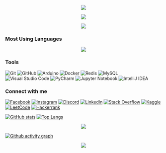 <p align="center">
  <img src="https://capsule-render.vercel.app/api?type=waving&height=300&color=gradient&text=Keith%20Lin&descSize=15&textBg=false&desc=A%20passionate%20data%20science%20and%20artificial%20intelligence%20engineer%20from%20Hong%20Kong&section=header&descAlignY=65&descAlign=64&fontAlign=50&fontAlignY=43" />
</p>

<p align="center">
  <img src="https://komarev.com/ghpvc/?username=KeithLin724&style=for-the-badge" />
</p>

<p align="center">
  <a href="https://github.com/ryo-ma/github-profile-trophy">
    <img src="https://github-profile-trophy.vercel.app/?username=KeithLin724&no-bg=true&no-frame=true&column=6" />
  </a>
</p>

### Most Using Languages

<p align="center">
  <a href="https://skillicons.dev">
    <img src="https://skillicons.dev/icons?i=c,cpp,py,java,go,js" />
  </a>
</p>

### Tools

![Git](https://img.shields.io/badge/git-%23F05033.svg?style=for-the-badge&logo=git&logoColor=white) ![GitHub](https://img.shields.io/badge/github-%23121011.svg?style=for-the-badge&logo=github&logoColor=white) ![Arduino](https://img.shields.io/badge/-Arduino-00979D?style=for-the-badge&logo=Arduino&logoColor=white) ![Docker](https://img.shields.io/badge/docker-%230db7ed.svg?style=for-the-badge&logo=docker&logoColor=white) ![Redis](https://img.shields.io/badge/redis-%23DD0031.svg?style=for-the-badge&logo=redis&logoColor=white) ![MySQL](https://img.shields.io/badge/mysql-4479A1.svg?style=for-the-badge&logo=mysql&logoColor=white) ![Visual Studio Code](https://img.shields.io/badge/Visual%20Studio%20Code-0078d7.svg?style=for-the-badge&logo=visual-studio-code&logoColor=white) ![PyCharm](https://img.shields.io/badge/pycharm-143?style=for-the-badge&logo=pycharm&logoColor=black&color=black&labelColor=green) ![Jupyter Notebook](https://img.shields.io/badge/jupyter-%23FA0F00.svg?style=for-the-badge&logo=jupyter&logoColor=white) ![IntelliJ IDEA](https://img.shields.io/badge/IntelliJIDEA-000000.svg?style=for-the-badge&logo=intellij-idea&logoColor=white)

### Connect with me
<!-- https://github.com/Ileriayo/markdown-badges?tab=readme-ov-file -->

[![Facebook](https://img.shields.io/badge/Facebook-%231877F2.svg?style=for-the-badge&logo=Facebook&logoColor=white)](<https://fb.com/keith lin （kylin）>) [![Instagram](https://img.shields.io/badge/Instagram-%23E4405F.svg?style=for-the-badge&logo=Instagram&logoColor=white)](https://instagram.com/lin.keith.24) [![Discord](https://img.shields.io/badge/Discord-%235865F2.svg?style=for-the-badge&logo=discord&logoColor=white)](https://discord.com/invite/naJb9yVH) [![LinkedIn](https://img.shields.io/badge/linkedin-%230077B5.svg?style=for-the-badge&logo=linkedin&logoColor=white)](https://www.linkedin.com/in/kwan-yeung-lin-23a423293/) [![Stack Overflow](https://img.shields.io/badge/-Stackoverflow-FE7A16?style=for-the-badge&logo=stack-overflow&logoColor=white)](https://stackoverflow.com/users/kylin) [![Kaggle](https://img.shields.io/badge/Kaggle-035a7d?style=for-the-badge&logo=kaggle&logoColor=white)](https://www.kaggle.com/kwanyeung) [![LeetCode](https://img.shields.io/badge/LeetCode-000000?style=for-the-badge&logo=LeetCode&logoColor=#d16c06)](https://leetcode.com/u/keithlin724/) [![Hackerrank](https://img.shields.io/badge/-Hackerrank-2EC866?style=for-the-badge&logo=HackerRank&logoColor=white)](https://www.hackerrank.com/profile/keithlin724)

[![GitHub stats](https://github-readme-stats.vercel.app/api?username=keithlin724&rank_icon=github&show_icons=true&theme=tokyonight&bg_color=00000000&hide_border=true)](https://github.com/anuraghazra/github-readme-stats) [![Top Langs](https://github-readme-stats.vercel.app/api/top-langs/?username=keithlin724&layout=compact&show_icons=true&theme=tokyonight&bg_color=00000000&hide_border=true&hide=Tex,assembly,html)](https://github.com/anuraghazra/github-readme-stats)

<p align="center">
  <a href="https://git.io/streak-stats">
    <img src="https://github-readme-streak-stats.herokuapp.com?user=KeithLin724&theme=transparent&hide_border=true" />
  </a>
</p>

[![Github activity graph](https://github-readme-activity-graph.vercel.app/graph?username=KeithLin724&theme=tokyo-night)](https://github.com/ashutosh00710/github-readme-activity-graph)

<p align="center">
  <img src="https://capsule-render.vercel.app/api?type=waving&height=100&color=gradient&section=footer" />
</p>
